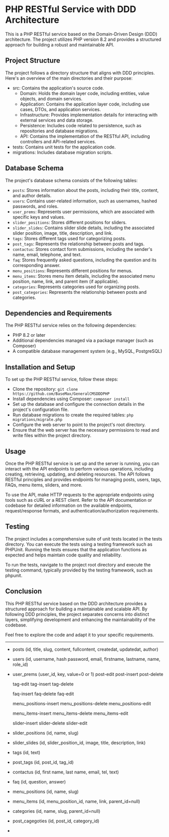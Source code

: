 # PHP RESTful Service with DDD Architecture

This is a PHP RESTful service based on the Domain-Driven Design (DDD) architecture. The project utilizes PHP version 8.2 and provides a structured approach for building a robust and maintainable API.

## Project Structure

The project follows a directory structure that aligns with DDD principles. Here's an overview of the main directories and their purpose:

- src: Contains the application's source code.
  - Domain: Holds the domain layer code, including entities, value objects, and domain services.
  - Application: Contains the application layer code, including use cases, DTOs, and application services.
  - Infrastructure: Provides implementation details for interacting with external services and data storage.
  - Persistence: Includes code related to persistence, such as repositories and database migrations.
  - API: Contains the implementation of the RESTful API, including controllers and API-related services.
- tests: Contains unit tests for the application code.
- migrations: Includes database migration scripts.

## Database Schema

The project's database schema consists of the following tables:

- `posts`: Stores information about the posts, including their title, content, and author details.
- `users`: Contains user-related information, such as usernames, hashed passwords, and roles.
- `user_prems`: Represents user permissions, which are associated with specific keys and values.
- `slider_positions`: Stores different positions for sliders.
- `slider_slides`: Contains slider slide details, including the associated slider position, image, title, description, and link.
- `tags`: Stores different tags used for categorizing posts.
- `post_tags`: Represents the relationship between posts and tags.
- `contactus`: Stores contact form submissions, including the sender's name, email, telephone, and text.
- `faq`: Stores frequently asked questions, including the question and its corresponding answer.
- `menu_positions`: Represents different positions for menus.
- `menu_items`: Stores menu item details, including the associated menu position, name, link, and parent item (if applicable).
- `categories`: Represents categories used for organizing posts.
- `post_categories`: Represents the relationship between posts and categories.

## Dependencies and Requirements

The PHP RESTful service relies on the following dependencies:

- PHP 8.2 or later
- Additional dependencies managed via a package manager (such as Composer)
- A compatible database management system (e.g., MySQL, PostgreSQL)

## Installation and Setup

To set up the PHP RESTful service, follow these steps:

- Clone the repository: `git clone https://github.com/BaseMax/GeneralCMSDDDPHP`
- Install dependencies using Composer: `composer install`
- Set up the database and configure the connection details in the project's configuration file.
- Run database migrations to create the required tables: `php migrations/migrate.php`
- Configure the web server to point to the project's root directory.
- Ensure that the web server has the necessary permissions to read and write files within the project directory.

## Usage

Once the PHP RESTful service is set up and the server is running, you can interact with the API endpoints to perform various operations, including creating, retrieving, updating, and deleting resources. The API follows RESTful principles and provides endpoints for managing posts, users, tags, FAQs, menu items, sliders, and more.

To use the API, make HTTP requests to the appropriate endpoints using tools such as cURL or a REST client. Refer to the API documentation or codebase for detailed information on the available endpoints, request/response formats, and authentication/authorization requirements.

## Testing

The project includes a comprehensive suite of unit tests located in the tests directory. You can execute the tests using a testing framework such as PHPUnit. Running the tests ensures that the application functions as expected and helps maintain code quality and reliability.

To run the tests, navigate to the project root directory and execute the testing command, typically provided by the testing framework, such as phpunit.

## Conclusion

This PHP RESTful service based on the DDD architecture provides a structured approach for building a maintainable and scalable API. By following DDD principles, the project separates concerns into distinct layers, simplifying development and enhancing the maintainability of the codebase.

Feel free to explore the code and adapt it to your specific requirements.

------------

- posts (id, title, slug, content, fullcontent, createdat, updatedat, author)
- users (id, username, hash password, email, firstname, lastname, name, role_id)
- user_prems (user_id, key, value=0 or 1)
  post-edit
  post-insert
  post-delete

  tag-edit
  tag-insert
  tag-delete

  faq-insert
  faq-delete
  faq-edit

  menu_positions-insert
  menu_positions-delete
  menu_positions-edit

  menu_items-insert
  menu_items-delete
  menu_items-edit

  slider-insert
  slider-delete
  slider-edit

- slider_positions (id, name, slug)
- slider_slides (id, slider_position_id, image, title, description, link)
- tags (id, text)
- post_tags (id, post_id, tag_id)
- contactus (id, first name, last name, email, tel, text)
- faq (id, question, answer)
- menu_positions (id, name, slug)
- menu_items (id, menu_position_id, name, link, parent_id=null)
- categories (id, name, slug, parent_id=null)
- post_cagegoties (id, post_id, category_id)
- 

